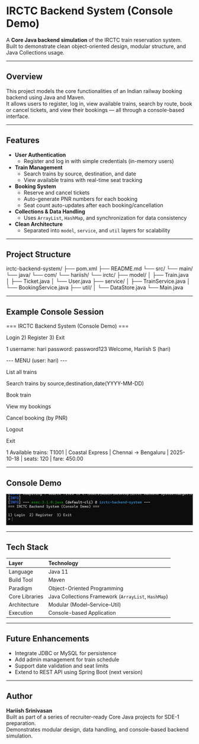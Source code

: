 # IRCTC Backend System (Console Demo)

A **Core Java backend simulation** of the IRCTC train reservation system.  
Built to demonstrate clean object-oriented design, modular structure, and Java Collections usage.  

---

## Overview

This project models the core functionalities of an Indian railway booking backend using Java and Maven.  
It allows users to register, log in, view available trains, search by route, book or cancel tickets, and view their bookings — all through a console-based interface.

---

## Features

- **User Authentication**
  - Register and log in with simple credentials (in-memory users)
- **Train Management**
  - Search trains by source, destination, and date
  - View available trains with real-time seat tracking
- **Booking System**
  - Reserve and cancel tickets
  - Auto-generate PNR numbers for each booking
  - Seat count auto-updates after each booking/cancellation
- **Collections & Data Handling**
  - Uses `ArrayList`, `HashMap`, and synchronization for data consistency
- **Clean Architecture**
  - Separated into `model`, `service`, and `util` layers for scalability

---

## Project Structure

irctc-backend-system/
├── pom.xml
├── README.md
└── src/
└── main/
└── java/
└── com/
└── hariish/
└── irctc/
├── model/
│ ├── Train.java
│ ├── Ticket.java
│ └── User.java
├── service/
│ ├── TrainService.java
│ └── BookingService.java
├── util/
│ └── DataStore.java
└── Main.java



---

## Example Console Session

=== IRCTC Backend System (Console Demo) ===

Login 2) Register 3) Exit

1
username: hari
password: password123
Welcome, Hariish S (hari)

--- MENU (user: hari) ---

List all trains

Search trains by source,destination,date(YYYY-MM-DD)

Book train

View my bookings

Cancel booking (by PNR)

Logout

Exit

1
Available trains:
T1001 | Coastal Express | Chennai -> Bengaluru | 2025-10-18 | seats: 120 | fare: 450.00




---

## Console Demo

![IRCTC Console Demo](demo-output.png)

---

## Tech Stack

| Layer | Technology |
| :------------- | :-------------------------------------------------- |
| Language | Java 11 |
| Build Tool | Maven |
| Paradigm | Object-Oriented Programming |
| Core Libraries | Java Collections Framework (`ArrayList`, `HashMap`) |
| Architecture | Modular (Model–Service–Util) |
| Execution | Console-based Application |

---

## Future Enhancements

- Integrate JDBC or MySQL for persistence  
- Add admin management for train schedule  
- Support date validation and seat limits  
- Extend to REST API using Spring Boot (next version)

---

## Author  

**Hariish Srinivasan**  
Built as part of a series of recruiter-ready Core Java projects for SDE-1 preparation.  
Demonstrates modular design, data handling, and console-based backend simulation.
